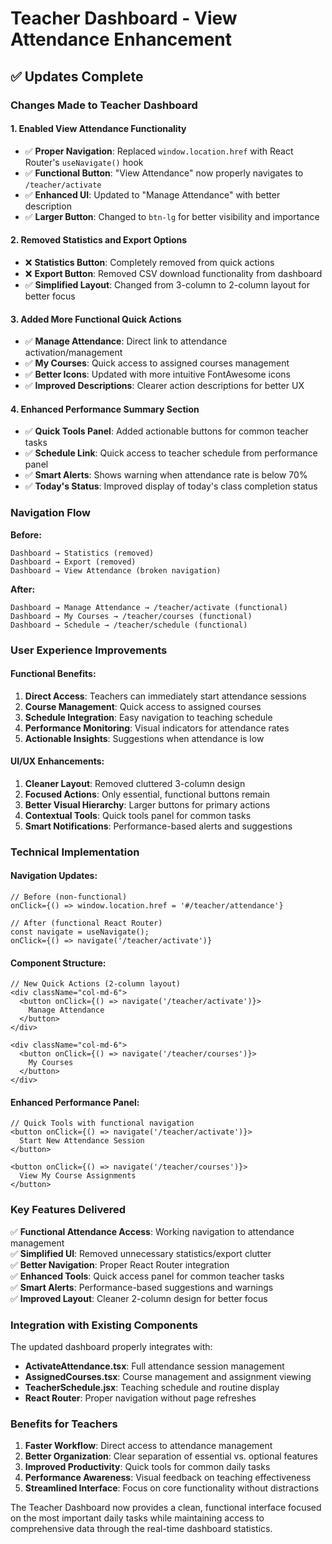 # Teacher Dashboard - View Attendance Enhancement

## ✅ Updates Complete

### **Changes Made to Teacher Dashboard**

#### **1. Enabled View Attendance Functionality**
- ✅ **Proper Navigation**: Replaced `window.location.href` with React Router's `useNavigate()` hook
- ✅ **Functional Button**: "View Attendance" now properly navigates to `/teacher/activate` 
- ✅ **Enhanced UI**: Updated to "Manage Attendance" with better description
- ✅ **Larger Button**: Changed to `btn-lg` for better visibility and importance

#### **2. Removed Statistics and Export Options**
- ❌ **Statistics Button**: Completely removed from quick actions
- ❌ **Export Button**: Removed CSV download functionality from dashboard
- ✅ **Simplified Layout**: Changed from 3-column to 2-column layout for better focus

#### **3. Added More Functional Quick Actions**
- ✅ **Manage Attendance**: Direct link to attendance activation/management
- ✅ **My Courses**: Quick access to assigned courses management
- ✅ **Better Icons**: Updated with more intuitive FontAwesome icons
- ✅ **Improved Descriptions**: Clearer action descriptions for better UX

#### **4. Enhanced Performance Summary Section**
- ✅ **Quick Tools Panel**: Added actionable buttons for common teacher tasks
- ✅ **Schedule Link**: Quick access to teacher schedule from performance panel
- ✅ **Smart Alerts**: Shows warning when attendance rate is below 70%
- ✅ **Today's Status**: Improved display of today's class completion status

### **Navigation Flow**

**Before:**
```
Dashboard → Statistics (removed)
Dashboard → Export (removed) 
Dashboard → View Attendance (broken navigation)
```

**After:**
```
Dashboard → Manage Attendance → /teacher/activate (functional)
Dashboard → My Courses → /teacher/courses (functional)
Dashboard → Schedule → /teacher/schedule (functional)
```

### **User Experience Improvements**

#### **Functional Benefits:**
1. **Direct Access**: Teachers can immediately start attendance sessions
2. **Course Management**: Quick access to assigned courses
3. **Schedule Integration**: Easy navigation to teaching schedule
4. **Performance Monitoring**: Visual indicators for attendance rates
5. **Actionable Insights**: Suggestions when attendance is low

#### **UI/UX Enhancements:**
1. **Cleaner Layout**: Removed cluttered 3-column design
2. **Focused Actions**: Only essential, functional buttons remain  
3. **Better Visual Hierarchy**: Larger buttons for primary actions
4. **Contextual Tools**: Quick tools panel for common tasks
5. **Smart Notifications**: Performance-based alerts and suggestions

### **Technical Implementation**

#### **Navigation Updates:**
```tsx
// Before (non-functional)
onClick={() => window.location.href = '#/teacher/attendance'}

// After (functional React Router)
const navigate = useNavigate();
onClick={() => navigate('/teacher/activate')}
```

#### **Component Structure:**
```tsx
// New Quick Actions (2-column layout)
<div className="col-md-6">
  <button onClick={() => navigate('/teacher/activate')}>
    Manage Attendance
  </button>
</div>

<div className="col-md-6">
  <button onClick={() => navigate('/teacher/courses')}>
    My Courses  
  </button>
</div>
```

#### **Enhanced Performance Panel:**
```tsx
// Quick Tools with functional navigation
<button onClick={() => navigate('/teacher/activate')}>
  Start New Attendance Session
</button>

<button onClick={() => navigate('/teacher/courses')}>
  View My Course Assignments  
</button>
```

### **Key Features Delivered**

✅ **Functional Attendance Access**: Working navigation to attendance management  
✅ **Simplified UI**: Removed unnecessary statistics/export clutter  
✅ **Better Navigation**: Proper React Router integration  
✅ **Enhanced Tools**: Quick access panel for common teacher tasks  
✅ **Smart Alerts**: Performance-based suggestions and warnings  
✅ **Improved Layout**: Cleaner 2-column design for better focus  

### **Integration with Existing Components**

The updated dashboard properly integrates with:
- **ActivateAttendance.tsx**: Full attendance session management
- **AssignedCourses.tsx**: Course management and assignment viewing  
- **TeacherSchedule.jsx**: Teaching schedule and routine display
- **React Router**: Proper navigation without page refreshes

### **Benefits for Teachers**

1. **Faster Workflow**: Direct access to attendance management
2. **Better Organization**: Clear separation of essential vs. optional features
3. **Improved Productivity**: Quick tools for common daily tasks
4. **Performance Awareness**: Visual feedback on teaching effectiveness
5. **Streamlined Interface**: Focus on core functionality without distractions

The Teacher Dashboard now provides a clean, functional interface focused on the most important daily tasks while maintaining access to comprehensive data through the real-time dashboard statistics.